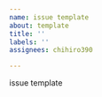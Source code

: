 ```yaml
---
name: issue template
about: template
title: ''
labels: ''
assignees: chihiro390

---
```


issue template
